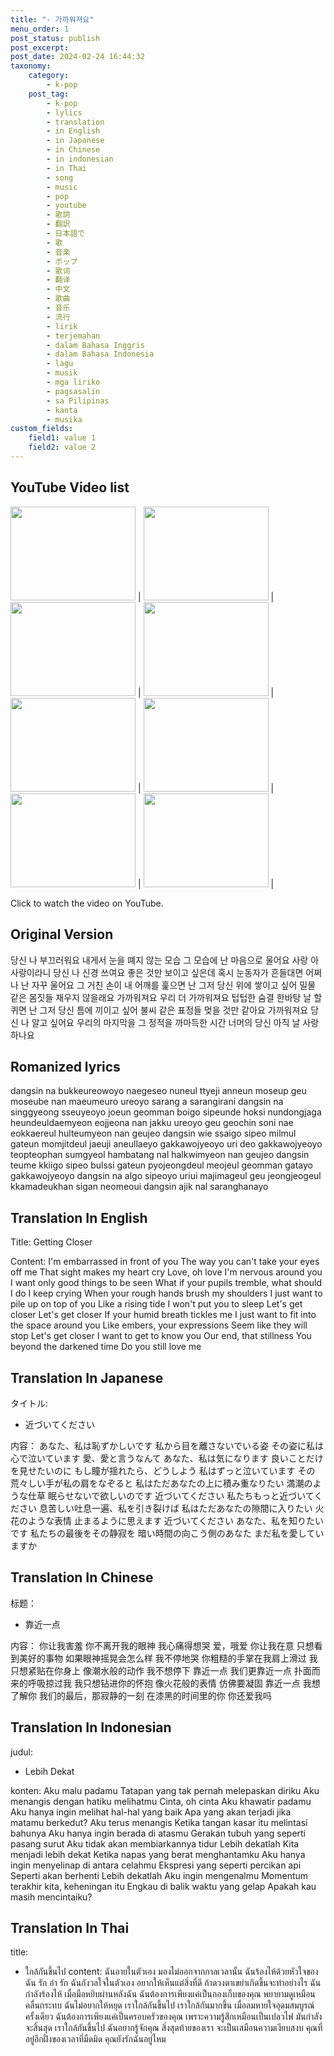 ```yaml
---
title: "- 가까워져요"
menu_order: 1
post_status: publish
post_excerpt: 
post_date: 2024-02-24 16:44:32
taxonomy:
    category:
        - k-pop
    post_tag:
        - k-pop
        - lylics
        - translation
        - in English
        - in Japanese
        - in Chinese
        - in indonesian
        - in Thai
        - song
        - music
        - pop
        - youtube
        - 歌詞
        - 翻訳
        - 日本語で
        - 歌
        - 音楽
        - ポップ
        - 歌词
        - 翻译
        - 中文
        - 歌曲
        - 音乐
        - 流行
        - lirik
        - terjemahan
        - dalam Bahasa Inggris
        - dalam Bahasa Indonesia
        - lagu
        - musik
        - mga liriko
        - pagsasalin
        - sa Pilipinas
        - kanta
        - musika
custom_fields:
    field1: value 1
    field2: value 2
---
```


## YouTube Video list
 [<img src='http://img.youtube.com/vi/mDMjCGvmjY0/0.jpg' width='200' height='150'>](https://youtu.be/mDMjCGvmjY0) | [<img src='http://img.youtube.com/vi/mV5fPSjYie8/0.jpg' width='200' height='150'>](https://youtu.be/mV5fPSjYie8) | [<img src='http://img.youtube.com/vi/DRi_ElCfVwM/0.jpg' width='200' height='150'>](https://youtu.be/DRi_ElCfVwM) | [<img src='http://img.youtube.com/vi/YGejY16xiJ4/0.jpg' width='200' height='150'>](https://youtu.be/YGejY16xiJ4) | [<img src='http://img.youtube.com/vi/KMjZdAH0Ve0/0.jpg' width='200' height='150'>](https://youtu.be/KMjZdAH0Ve0) |
 [<img src='http://img.youtube.com/vi/44JGSRMGYNM/0.jpg' width='200' height='150'>](https://youtu.be/44JGSRMGYNM) | [<img src='http://img.youtube.com/vi/tFF7ncbruK0/0.jpg' width='200' height='150'>](https://youtu.be/tFF7ncbruK0) | [<img src='http://img.youtube.com/vi/scXteQFHwtQ/0.jpg' width='200' height='150'>](https://youtu.be/scXteQFHwtQ) |

Click to watch the video on YouTube.
## Original Version
당신 나 부끄러워요 
내게서 눈을 뗴지 않는 모습 
그 모습에 난 마음으로 울어요 
사랑 아 사랑이라니 
당신 나 신경 쓰여요 
좋은 것만 보이고 싶은데 
혹시 눈동자가 흔들대면 어쩌나 
난 자꾸 울어요 
그 거친 손이 내 어깨를 훑으면 
난 그저 당신 위에 쌓이고 싶어 
밀물 같은 몸짓들 
재우지 않을래요 
가까워져요 
우리 더 가까워져요 
텁텁한 숨결 한바탕 날 할퀴면 
난 그저 당신 틈에 끼이고 싶어 
불씨 같은 표정들 
멎을 것만 같아요 
가까워져요 
당신 나 알고 싶어요 
우리의 마지막을 그 정적을 
까마득한 시간 너머의 당신 
아직 날 사랑하나요 



## Romanized lyrics
dangsin na bukkeureowoyo 
naegeseo nuneul ttyeji anneun moseup 
geu moseube nan maeumeuro ureoyo 
sarang a sarangirani 
dangsin na singgyeong sseuyeoyo 
joeun geomman boigo sipeunde 
hoksi nundongjaga heundeuldaemyeon eojjeona 
nan jakku ureoyo 
geu geochin soni nae eokkaereul hulteumyeon 
nan geujeo dangsin wie ssaigo sipeo 
milmul gateun momjitdeul 
jaeuji aneullaeyo 
gakkawojyeoyo 
uri deo gakkawojyeoyo 
teopteophan sumgyeol hambatang nal halkwimyeon 
nan geujeo dangsin teume kkiigo sipeo 
bulssi gateun pyojeongdeul 
meojeul geomman gatayo 
gakkawojyeoyo 
dangsin na algo sipeoyo 
uriui majimageul geu jeongjeogeul 
kkamadeukhan sigan neomeoui dangsin 
ajik nal saranghanayo 



## Translation In English
Title: Getting Closer

Content:
I'm embarrassed in front of you
The way you can't take your eyes off me
That sight makes my heart cry
Love, oh love
I'm nervous around you
I want only good things to be seen
What if your pupils tremble, what should I do
I keep crying
When your rough hands brush my shoulders
I just want to pile up on top of you
Like a rising tide
I won't put you to sleep
Let's get closer
Let's get closer
If your humid breath tickles me
I just want to fit into the space around you
Like embers, your expressions
Seem like they will stop
Let's get closer
I want to get to know you
Our end, that stillness
You beyond the darkened time
Do you still love me
## Translation In Japanese
タイトル:
- 近づいてください

内容：
あなた、私は恥ずかしいです
私から目を離さないでいる姿
その姿に私は心で泣いています
愛、愛と言うなんて
あなた、私は気になります
良いことだけを見せたいのに
もし瞳が揺れたら、どうしよう
私はずっと泣いています
その荒々しい手が私の肩をなぞると
私はただあなたの上に積み重なりたい
満潮のような仕草
眠らせないで欲しいのです
近づいてください
私たちもっと近づいてください
息苦しい吐息一遍、私を引き裂けば
私はただあなたの隙間に入りたい
火花のような表情
止まるように思えます
近づいてください
あなた、私を知りたいです
私たちの最後をその静寂を
暗い時間の向こう側のあなた
まだ私を愛していますか
## Translation In Chinese
标题：
- 靠近一点

内容：
你让我害羞
你不离开我的眼神
我心痛得想哭
爱，哦爱
你让我在意
只想看到美好的事物
如果眼神摇晃会怎么样
我不停地哭
你粗糙的手掌在我肩上滑过
我只想紧贴在你身上
像潮水般的动作
我不想停下
靠近一点
我们更靠近一点
扑面而来的呼吸掠过我
我只想钻进你的怀抱
像火花般的表情
仿佛要凝固
靠近一点
我想了解你
我们的最后，那寂静的一刻
在漆黑的时间里的你
你还爱我吗
## Translation In Indonesian
judul:  
- Lebih Dekat

konten: 
Aku malu padamu 
Tatapan yang tak pernah melepaskan diriku 
Aku menangis dengan hatiku melihatmu 
Cinta, oh cinta 
Aku khawatir padamu 
Aku hanya ingin melihat hal-hal yang baik 
Apa yang akan terjadi jika matamu berkedut? 
Aku terus menangis 
Ketika tangan kasar itu melintasi bahunya 
Aku hanya ingin berada di atasmu 
Gerakan tubuh yang seperti pasang surut 
Aku tidak akan membiarkannya tidur 
Lebih dekatlah 
Kita menjadi lebih dekat 
Ketika napas yang berat menghantamku 
Aku hanya ingin menyelinap di antara celahmu 
Ekspresi yang seperti percikan api 
Seperti akan berhenti 
Lebih dekatlah 
Aku ingin mengenalmu 
Momentum terakhir kita, keheningan itu 
Engkau di balik waktu yang gelap 
Apakah kau masih mencintaiku?
## Translation In Thai
title: 
- ใกล้กันขึ้นไป
content: 
ฉันอายในตัวเอง 
มองไม่ออกจากกาลเวลานั้น 
ฉันร้องไห้ด้วยหัวใจของฉัน 
รัก อ๋า รัก 
ฉันกังวลใจในตัวเอง 
อยากให้เห็นแต่สิ่งที่ดี 
ถ้าดวงตาเขย่าเกิดขึ้นจะทำอย่างไร 
ฉันกำลังร้องไห้ 
เมื่อมือหยิบผ่านหลังฉัน 
ฉันต้องการเพียงแค่เป็นกองเก็บของคุณ 
พยายามดูเหมือนคลื่นกระทบ 
ฉันไม่อยากให้หยุด 
เราใกล้กันขึ้นไป 
เราใกล้กันมากขึ้น 
เมื่อลมหายใจอุดมสมบูรณ์ครั้งเดียว 
ฉันต้องการเพียงแค่เป็นครอบครัวของคุณ 
เพราะความรู้สึกเหมือนเป็นเปลวไฟ 
มันกำลังจะสิ้นสุด 
เราใกล้กันขึ้นไป 
ฉันอยากรู้จักคุณ 
สิ่งสุดท้ายของเรา จะเป็นเสมือนความเงียบสงบ 
คุณที่อยู่อีกฝั่งของเวลาที่มืดมิด 
คุณยังรักฉันอยู่ไหม
